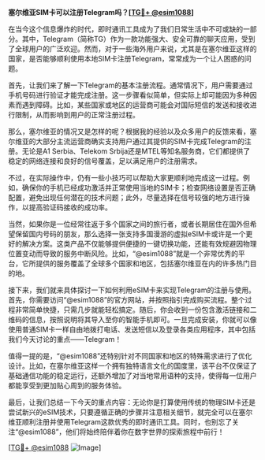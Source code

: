**塞尔维亚SIM卡可以注册Telegram吗？[[TG💪+ @esim1088](https://t.me/s/esim1088)]**

在当今这个信息爆炸的时代，即时通讯工具成为了我们日常生活中不可或缺的一部分。其中，Telegram（简称TG）作为一款功能强大、安全可靠的聊天应用，受到了全球用户的广泛欢迎。然而，对于一些海外用户来说，尤其是在塞尔维亚这样的国家，是否能够顺利使用本地SIM卡注册Telegram，常常成为一个让人困惑的问题。

首先，让我们来了解一下Telegram的基本注册流程。通常情况下，用户需要通过手机号码进行验证才能完成注册。这一步骤看似简单，但实际上却可能因为多种因素而遇到障碍。比如，某些国家或地区的运营商可能会对国际短信的发送和接收进行限制，从而影响到用户的正常注册过程。

那么，塞尔维亚的情况又是怎样的呢？根据我的经验以及众多用户的反馈来看，塞尔维亚的大部分主流运营商确实支持用户通过其提供的SIM卡完成Telegram的注册。无论是A1 Serbia、Telekom Srbija还是MTEL等知名服务商，它们都提供了稳定的网络连接和良好的信号覆盖，足以满足用户的注册需求。

不过，在实际操作中，仍有一些小技巧可以帮助大家更顺利地完成这一过程。例如，确保你的手机已经成功激活并正常使用当地的SIM卡；检查网络设置是否正确配置，避免出现任何潜在的技术问题；此外，尽量选择在信号较强的地方进行操作，以提高验证码接收的成功率。

当然，如果你是一位经常往返于多个国家之间的旅行者，或者长期居住在国外但希望保留国内号码的朋友，那么选择一张支持多国漫游的虚拟eSIM卡或许是一个更好的解决方案。这类产品不仅能够提供便捷的一键切换功能，还能有效规避因物理位置变动而导致的服务中断风险。比如，“@esim1088”就是一个非常优秀的平台，它所提供的服务覆盖了全球多个国家和地区，包括塞尔维亚在内的许多热门目的地。

接下来，我们就来具体探讨一下如何利用eSIM卡来实现Telegram的注册与使用。首先，你需要访问“@esim1088”的官方网站，并按照指引完成购买流程。整个过程非常简单快捷，只需几步就能轻松搞定。随后，你会收到一份包含激活链接和二维码的信息，按照说明将其导入至你的智能手机即可。一旦完成安装，你就可以像使用普通SIM卡一样自由地拨打电话、发送短信以及登录各类应用程序，其中包括我们今天讨论的重点——Telegram！

值得一提的是，“@esim1088”还特别针对不同国家和地区的特殊需求进行了优化设计。比如，在塞尔维亚这样一个拥有独特语言文化的国度里，该平台不仅保证了基础通信功能的稳定运行，还额外增加了对当地常用语种的支持，使得每一位用户都能享受到更加贴心周到的服务体验。

最后，让我们总结一下今天的重点内容：无论你是打算使用传统的物理SIM卡还是尝试新兴的eSIM技术，只要遵循正确的步骤并注意相关细节，就完全可以在塞尔维亚顺利注册并使用Telegram这款优秀的即时通讯工具。同时，也别忘了关注“@esim1088”，他们将始终陪伴着你在数字世界的探索旅程中前行！

[[TG💪+ @esim1088](https://t.me/s/esim1088) ![Image](https://i.postimg.cc/4NQfJmqS/Snipaste-2025-05-13-00-14-12.png)]